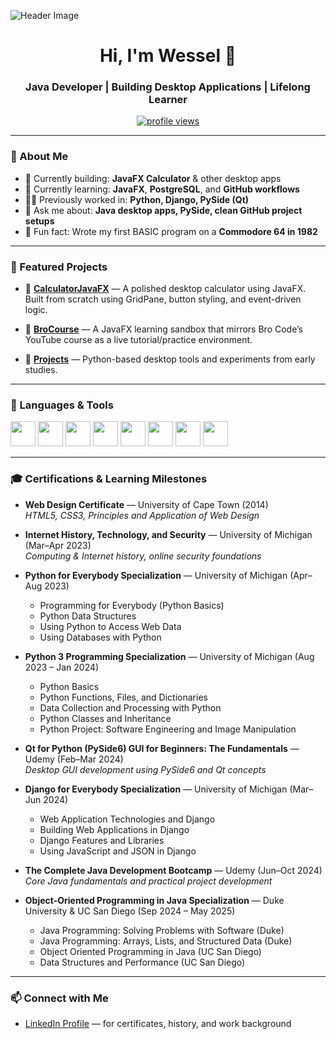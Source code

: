 ![Header Image](https://headedforspace.com/wp-content/uploads/2024/04/Heading.jpg)

<h1 align="center">Hi, I'm Wessel 👋</h1>
<h3 align="center">Java Developer | Building Desktop Applications | Lifelong Learner</h3>

<p align="center">
  <a href="https://www.linkedin.com/in/wessel-wessels-9113191a/">
    <img src="https://komarev.com/ghpvc/?username=aso-repos&label=Profile%20views&color=0e75b6&style=flat" alt="profile views"/>
  </a>
</p>

---

### 🧭 About Me

- 🔭 Currently building: **JavaFX Calculator** & other desktop apps
- 🌱 Currently learning: **JavaFX**, **PostgreSQL**, and **GitHub workflows**
- 👨‍💻 Previously worked in: **Python, Django, PySide (Qt)**
- 💬 Ask me about: **Java desktop apps, PySide, clean GitHub project setups**
- 🧠 Fun fact: Wrote my first BASIC program on a **Commodore 64 in 1982**

---

### 🚀 Featured Projects

- 🔸 [**CalculatorJavaFX**](https://github.com/aso-repos/CalculatorJavaFX) — A polished desktop calculator using JavaFX. Built from scratch using GridPane, button styling, and event-driven logic.

- 🔸 [**BroCourse**](https://github.com/aso-repos/BroCourse) — A JavaFX learning sandbox that mirrors Bro Code’s YouTube course as a live tutorial/practice environment.

- 🔸 [**Projects**](https://github.com/aso-repos/Projects) — Python-based desktop tools and experiments from early studies.

---

### 🧰 Languages & Tools

<p align="left">
  <img src="https://cdn.jsdelivr.net/gh/devicons/devicon/icons/java/java-original.svg" width="40" height="40"/>
  <img src="https://cdn.jsdelivr.net/gh/devicons/devicon/icons/intellij/intellij-original.svg" width="40" height="40"/>
  <img src="https://cdn.jsdelivr.net/gh/devicons/devicon/icons/github/github-original.svg" width="40" height="40"/>
  <img src="https://cdn.jsdelivr.net/gh/devicons/devicon/icons/python/python-original.svg" width="40" height="40"/>
  <img src="https://cdn.jsdelivr.net/gh/devicons/devicon/icons/qt/qt-original.svg" width="40" height="40"/>
  <img src="https://cdn.jsdelivr.net/gh/devicons/devicon/icons/sqlite/sqlite-original.svg" width="40" height="40"/>
  <img src="https://cdn.jsdelivr.net/gh/devicons/devicon/icons/photoshop/photoshop-line.svg" width="40" height="40"/>
  <img src="https://cdn.jsdelivr.net/gh/devicons/devicon/icons/illustrator/illustrator-line.svg" width="40" height="40"/>
</p>

---

### 🎓 Certifications & Learning Milestones

- **Web Design Certificate** — University of Cape Town (2014)  
  *HTML5, CSS3, Principles and Application of Web Design*

- **Internet History, Technology, and Security** — University of Michigan (Mar–Apr 2023)  
  *Computing & Internet history, online security foundations*

- **Python for Everybody Specialization** — University of Michigan (Apr–Aug 2023)  
  - Programming for Everybody (Python Basics)  
  - Python Data Structures  
  - Using Python to Access Web Data  
  - Using Databases with Python

- **Python 3 Programming Specialization** — University of Michigan (Aug 2023 – Jan 2024)  
  - Python Basics  
  - Python Functions, Files, and Dictionaries  
  - Data Collection and Processing with Python  
  - Python Classes and Inheritance  
  - Python Project: Software Engineering and Image Manipulation

- **Qt for Python (PySide6) GUI for Beginners: The Fundamentals** — Udemy (Feb–Mar 2024)  
  *Desktop GUI development using PySide6 and Qt concepts*

- **Django for Everybody Specialization** — University of Michigan (Mar–Jun 2024)  
  - Web Application Technologies and Django  
  - Building Web Applications in Django  
  - Django Features and Libraries  
  - Using JavaScript and JSON in Django

- **The Complete Java Development Bootcamp** — Udemy (Jun–Oct 2024)  
  *Core Java fundamentals and practical project development*

- **Object-Oriented Programming in Java Specialization** — Duke University & UC San Diego (Sep 2024 – May 2025)  
  - Java Programming: Solving Problems with Software (Duke)  
  - Java Programming: Arrays, Lists, and Structured Data (Duke)  
  - Object Oriented Programming in Java (UC San Diego)  
  - Data Structures and Performance (UC San Diego)

---

### 📫 Connect with Me

- [LinkedIn Profile](https://www.linkedin.com/in/wessel-wessels-9113191a/) — for certificates, history, and work background

